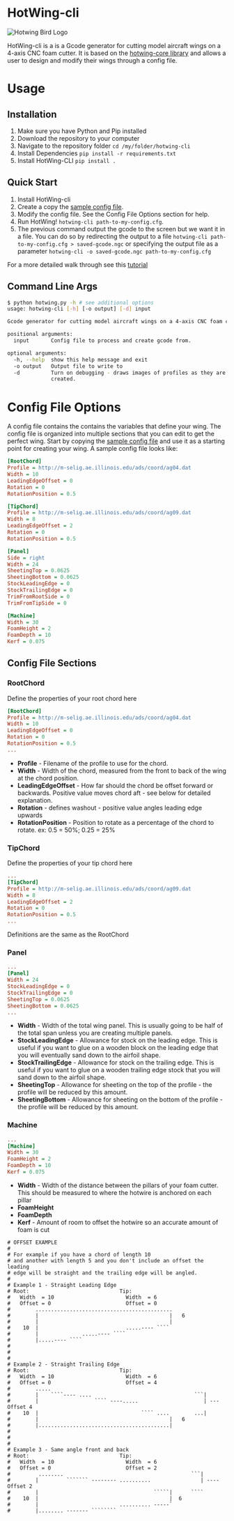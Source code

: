 
# HotWing-cli

![Hotwing Bird Logo](https://raw.githubusercontent.com/jasonhamilton/hotwing-cli/master/img/hotwing_logo.png)

HotWing-cli is a is a Gcode generator for cutting model aircraft wings on a 4-axis CNC foam cutter. It is based on the [hotwing-core library](https://github.com/jasonhamilton/hotwing-core) and allows a user to design and modify their wings through a config file.

# Usage

## Installation
 
1) Make sure you have Python and Pip installed
2) Download the repository to your computer
3) Navigate to the repository folder ```cd /my/folder/hotwing-cli```
4) Install Dependencies ```pip install -r requirements.txt```
5) Install HotWing-CLI ```pip install .```


## Quick Start

1) Install HotWing-cli
2) Create a copy the [sample config file](https://github.com/jasonhamilton/hotwing-cli/blob/master/sample-config.cfg).
3) Modify the config file.  See the Config File Options section for help.
4) Run HotWing!  ```hotwing-cli path-to-my-config.cfg```.  
5) The previous command output the gcode to the screen but we want it in a file.  You can do so by redirecting the output to a file ```hotwing-cli path-to-my-config.cfg > saved-gcode.ngc``` or specifying the output file as a parameter ```hotwing-cli -o saved-gcode.ngc path-to-my-config.cfg```

For a more detailed walk through see this [tutorial](https://github.com/jasonhamilton/hotwing-cli/blob/master/tutorial.md)

## Command Line Args

```sh
$ python hotwing.py -h # see additional options
usage: hotwing-cli [-h] [-o output] [-d] input

Gcode generator for cutting model aircraft wings on a 4-axis CNC foam cutter.

positional arguments:
  input       Config file to process and create gcode from.

optional arguments:
  -h, --help  show this help message and exit
  -o output   Output file to write to
  -d          Turn on debugging - draws images of profiles as they are
              created.
```


# Config File Options

A config file contains the contains the variables that define your wing.  The config file is organized into multiple sections that you can edit to get the perfect wing.  Start by copying the [sample config file](https://github.com/jasonhamilton/hotwing-cli/blob/master/sample-config.cfg) and use it as a starting point for creating your wing.  A sample config file looks like:

```cfg
[RootChord]
Profile = http://m-selig.ae.illinois.edu/ads/coord/ag04.dat
Width = 10
LeadingEdgeOffset = 0
Rotation = 0
RotationPosition = 0.5

[TipChord]
Profile = http://m-selig.ae.illinois.edu/ads/coord/ag09.dat
Width = 8
LeadingEdgeOffset = 2
Rotation = 0
RotationPosition = 0.5

[Panel]
Side = right
Width = 24
SheetingTop = 0.0625
SheetingBottom = 0.0625
StockLeadingEdge = 0
StockTrailingEdge = 0
TrimFromRootSide = 0
TrimFromTipSide = 0

[Machine]
Width = 30
FoamHeight = 2
FoamDepth = 10
Kerf = 0.075
```

## Config File Sections

### RootChord
Define the properties of your root chord here
```cfg
[RootChord]
Profile = http://m-selig.ae.illinois.edu/ads/coord/ag04.dat
Width = 10
LeadingEdgeOffset = 0
Rotation = 0
RotationPosition = 0.5
...
```
* **Profile** - Filename of the profile to use for the chord.
* **Width** - Width of the chord, measured from the front to back of the wing at the chord position.
* **LeadingEdgeOffset** - How far should the chord be offset forward or backwards.  Positive value moves chord aft  - see below for detailed explanation.  
* **Rotation** - defines washout - positive value angles leading edge upwards
* **RotationPosition** - Position to rotate as a percentage of the chord to rotate.  ex: 0.5 = 50%; 0.25 = 25%

### TipChord
Define the properties of your tip chord here
```cfg
...
[TipChord]
Profile = http://m-selig.ae.illinois.edu/ads/coord/ag09.dat
Width = 8
LeadingEdgeOffset = 2
Rotation = 0
RotationPosition = 0.5
...
```

Definitions are the same as the RootChord


### Panel
```cfg
...
[Panel]
Width = 24
StockLeadingEdge = 0
StockTrailingEdge = 0
SheetingTop = 0.0625
SheetingBottom = 0.0625
...
```
 * **Width** - Width of the total wing panel.  This is usually going to be half of the total span unless you are creating multiple panels.
 * **StockLeadingEdge** - Allowance for stock on the leading edge.  This is useful if you want to glue on a wooden block on the leading edge that you will eventually sand down to the airfoil shape.
 * **StockTrailingEdge** - Allowance for stock on the trailing edge.  This is useful if you want to glue on a wooden trailing edge stock that you will sand down to the airfoil shape.
 * **SheetingTop** - Allowance for sheeting on the top of the profile - the profile will be reduced by this amount.
 * **SheetingBottom** - Allowance for sheeting on the bottom of the profile - the profile will be reduced by this amount.



### Machine
```cfg
...
[Machine]
Width = 30
FoamHeight = 2
FoamDepth = 10
Kerf = 0.075
```
 * **Width** -  Width of the distance between the pillars of your foam cutter.  This should be measured to where the hotwire is anchored on each pillar
 * **FoamHeight** 
 * **FoamDepth**
 * **Kerf** -  Amount of room to offset the hotwire so an accurate amount of foam is cut


```
# OFFSET EXAMPLE
# 
# For example if you have a chord of length 10
# and another with length 5 and you don't include an offset the leading 
# edge will be straight and the trailing edge will be angled.
#
# Example 1 - Straight Leading Edge
# Root:                             Tip: 
#   Width  = 10                       Width  = 6
#   Offset = 0                        Offset = 0
#        ............................................
#        |                                          |   6           
#        |                                          |
#    10  |                            .....---- ````
#        |              .....---- ````
#        |.....---- ````
#
#
#
# Example 2 - Straight Trailing Edge
# Root:                             Tip: 
#   Width  = 10                       Width  = 6
#   Offset = 0                        Offset = 4
#        .....
#        |    ````---- ....                                 ```|           
#        |                  ```` ----.....                     | ---  Offset 4  
#    10  |                                 ```` ....        ...|
#        |                                          |   6
#        |..........................................|
#
#
#
# Example 3 - Same angle front and back
# Root:                             Tip: 
#   Width  = 10                       Width  = 6
#   Offset = 0                        Offset = 2
#         ........                                         ```|
#        |         ``````` -------- ..........                | ---- Offset 2              
#        |                                     `````|      ````
#    10  |                                          |  6
#        |                          .......... -----`
#        |........ ------- ````````
```